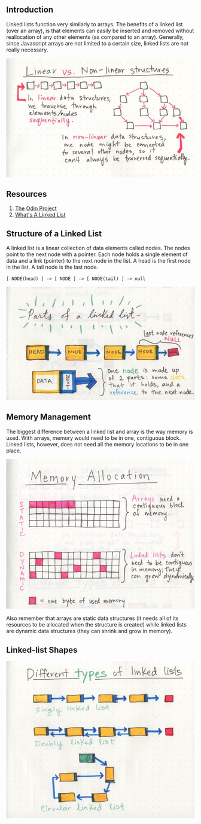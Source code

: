 ## Introduction

Linked lists function very similarly to arrays. The benefits of a linked list (over an array), is that elements can easily be inserted and removed without reallocation of any other elements (as compared to an array). Generally, since Javascript arrays are not limited to a certain size, linked lists are not really necessary.

<img src="images/linear_vs_nonlinear.jpeg">

## Resources

1. [The Odin Project](https://www.theodinproject.com/lessons/javascript-linked-lists)
2. [What's A Linked List](https://dev.to/vaidehijoshi/whats-a-linked-list-anyway)

## Structure of a Linked List

A linked list is a linear collection of data elements called nodes. The nodes point to the next node with a pointer. Each node holds a single element of data and a link (pointer) to the next node in the list. A head is the first node in the list. A tail node is the last node.

    [ NODE(head) ] -> [ NODE ] -> [ NODE(tail) ] -> null

<img src="images/parts_of_linked_list.jpeg">

## Memory Management

The biggest difference between a linked list and array is the way memory is used. With arrays, memory would need to be in one, contiguous block. Linked lists, however, does not need all the memory locations to be in one place. 

<img src="images/memory_management.jpeg">

Also remember that arrays are static data structures (it needs all of its resources to be allocated when the structure is created) while linked lists are dynamic data structures (they can shrink and grow in memory).

## Linked-list Shapes

<img src="images/linked_list_shape.jpeg">